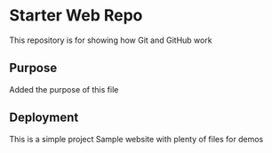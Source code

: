 # Starter Web Repo

This repository is for showing how Git and GitHub work

## Purpose
Added the purpose of this file

## Deployment
This is a simple project
Sample website with plenty of files for demos

